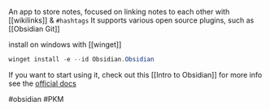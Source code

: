 An app to store notes, focused on linking notes to each other with [[wikilinks]] & `#hashtags`
It supports various open source plugins, such as [[Obsidian Git]]

install on windows with [[winget]]
```powershell
winget install -e --id Obsidian.Obsidian
```

If you want to start using it, check out this [[Intro to Obsidian]]
for more info see the [official docs](https://help.obsidian.md/Obsidian/Index)

#obsidian #PKM